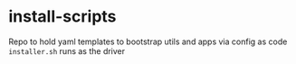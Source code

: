 # install-scripts
Repo to hold yaml templates to bootstrap utils and apps via config as code
`installer.sh` runs as the driver
